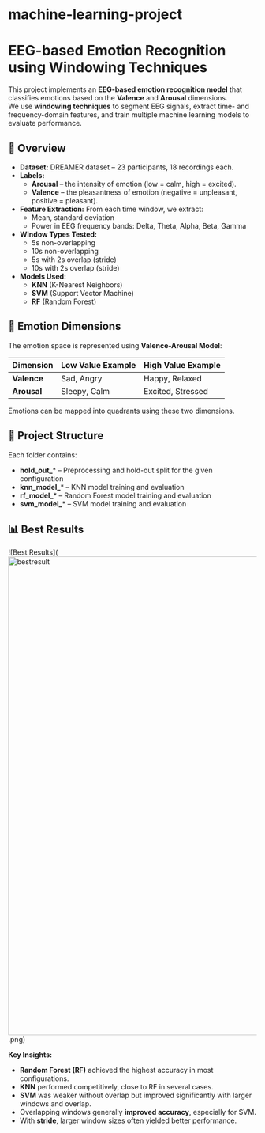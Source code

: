 # machine-learning-project

# EEG-based Emotion Recognition using Windowing Techniques

This project implements an **EEG-based emotion recognition model** that classifies emotions based on the **Valence** and **Arousal** dimensions.  
We use **windowing techniques** to segment EEG signals, extract time- and frequency-domain features, and train multiple machine learning models to evaluate performance.

## 📄 Overview

- **Dataset:** DREAMER dataset – 23 participants, 18 recordings each.
- **Labels:**  
  - **Arousal** – the intensity of emotion (low = calm, high = excited).  
  - **Valence** – the pleasantness of emotion (negative = unpleasant, positive = pleasant).  
- **Feature Extraction:** From each time window, we extract:
  - Mean, standard deviation
  - Power in EEG frequency bands: Delta, Theta, Alpha, Beta, Gamma
- **Window Types Tested:**
  - 5s non-overlapping  
  - 10s non-overlapping  
  - 5s with 2s overlap (stride)  
  - 10s with 2s overlap (stride)
- **Models Used:**
  - **KNN** (K-Nearest Neighbors)
  - **SVM** (Support Vector Machine)
  - **RF** (Random Forest)

## 🧠 Emotion Dimensions

The emotion space is represented using **Valence-Arousal Model**:

| Dimension | Low Value Example | High Value Example |
|-----------|-------------------|--------------------|
| **Valence** | Sad, Angry        | Happy, Relaxed     |
| **Arousal** | Sleepy, Calm      | Excited, Stressed  |

Emotions can be mapped into quadrants using these two dimensions.

## 📂 Project Structure


Each folder contains:
- **hold_out_*** – Preprocessing and hold-out split for the given configuration
- **knn_model_*** – KNN model training and evaluation
- **rf_model_*** – Random Forest model training and evaluation
- **svm_model_*** – SVM model training and evaluation

## 📊 Best Results

![Best Results](<img width="1473" height="968" alt="bestresult" src="https://github.com/user-attachments/assets/9d7812bf-445f-44a0-b79e-e6b52315aadd" />.png)

**Key Insights:**
- **Random Forest (RF)** achieved the highest accuracy in most configurations.
- **KNN** performed competitively, close to RF in several cases.
- **SVM** was weaker without overlap but improved significantly with larger windows and overlap.
- Overlapping windows generally **improved accuracy**, especially for SVM.
- With **stride**, larger window sizes often yielded better performance.
